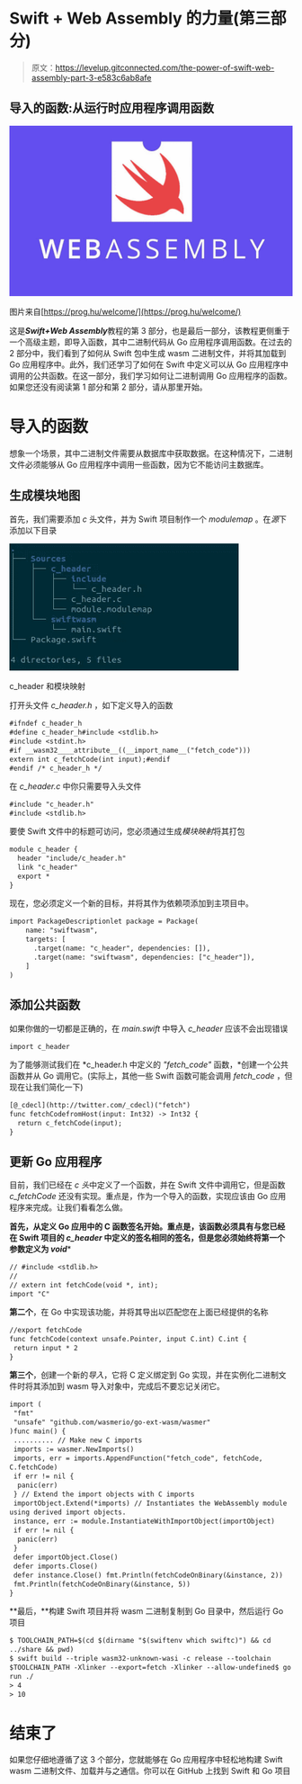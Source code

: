 # Swift + Web Assembly 的力量(第三部分)

> 原文：<https://levelup.gitconnected.com/the-power-of-swift-web-assembly-part-3-e583c6ab8afe>

## 导入的函数:从运行时应用程序调用函数

![](img/a5e1806554ea15b474e30c3a137a30ff.png)

图片来自[https://prog.hu/welcome/](https://prog.hu/welcome/)

这是***Swift+Web Assembly***教程的第 3 部分，也是最后一部分，该教程更侧重于一个高级主题，即导入函数，其中二进制代码从 Go 应用程序调用函数。在过去的 2 部分中，我们看到了如何从 Swift 包中生成 wasm 二进制文件，并将其加载到 Go 应用程序中。此外，我们还学习了如何在 Swift 中定义可以从 Go 应用程序中调用的公共函数。在这一部分，我们学习如何让二进制调用 Go 应用程序的函数。如果您还没有阅读第 1 部分和第 2 部分，请从那里开始。

# 导入的函数

想象一个场景，其中二进制文件需要从数据库中获取数据。在这种情况下，二进制文件必须能够从 Go 应用程序中调用一些函数，因为它不能访问主数据库。

## 生成模块地图

首先，我们需要添加 *c* 头文件，并为 Swift 项目制作一个 *modulemap* 。在*源*下添加以下目录

![](img/f4e5ca2b13f365da692e5ca017a324c2.png)

c_header 和模块映射

打开头文件 *c_header.h* ，如下定义导入的函数

```
#ifndef c_header_h
#define c_header_h#include <stdlib.h>
#include <stdint.h>
#if __wasm32____attribute__((__import_name__("fetch_code")))
extern int c_fetchCode(int input);#endif
#endif /* c_header_h */
```

在 *c_header.c* 中你只需要导入头文件

```
#include "c_header.h"
#include <stdlib.h>
```

要使 Swift 文件中的标题可访问，您必须通过生成*模块映射*将其打包

```
module c_header {
  header "include/c_header.h"
  link "c_header"
  export *
}
```

现在，您必须定义一个新的目标，并将其作为依赖项添加到主项目中。

```
import PackageDescriptionlet package = Package(
    name: "swiftwasm",
    targets: [
      .target(name: "c_header", dependencies: []),
      .target(name: "swiftwasm", dependencies: ["c_header"]),
    ]
)
```

## 添加公共函数

如果你做的一切都是正确的，在 *main.swift* 中导入 *c_header* 应该不会出现错误

```
import c_header
```

为了能够测试我们在 *c_header.h 中定义的 *"fetch_code"* 函数，*创建一个公共函数并从 Go 调用它。(实际上，其他一些 Swift 函数可能会调用 *fetch_code* ，但现在让我们简化一下)

```
[@_cdecl](http://twitter.com/_cdecl)("fetch")
func fetchCodefromHost(input: Int32) -> Int32 {
  return c_fetchCode(input);
}
```

## 更新 Go 应用程序

目前，我们已经在 *c 头*中定义了一个函数，并在 Swift 文件中调用它，但是函数 *c_fetchCode* 还没有实现。重点是，作为一个导入的函数，实现应该由 Go 应用程序来完成。让我们看看怎么做。

**首先，**从定义 Go 应用中的 C 函数签名开始。重点是，该函数必须具有与您已经在 Swift 项目**的 *c_header* 中定义的签名相同的签名，但是您必须始终将第一个参数定义为 *void****

```
// #include <stdlib.h>
//
// extern int fetchCode(void *, int);
import "C"
```

**第二个**，在 Go 中实现该功能，并将其导出以匹配您在上面已经提供的名称

```
//export fetchCode
func fetchCode(context unsafe.Pointer, input C.int) C.int {
 return input * 2
}
```

**第三个**，创建一个新的*导入*，它将 C 定义绑定到 Go 实现，并在实例化二进制文件时将其添加到 wasm 导入对象中，完成后不要忘记关闭它。

```
import (
 "fmt"
 "unsafe" "github.com/wasmerio/go-ext-wasm/wasmer"
)func main() {
 .......... // Make new C imports
 imports := wasmer.NewImports()
 imports, err = imports.AppendFunction("fetch_code", fetchCode, C.fetchCode)
 if err != nil {
  panic(err)
 } // Extend the import objects with C imports
 importObject.Extend(*imports) // Instantiates the WebAssembly module using derived import objects.
 instance, err := module.InstantiateWithImportObject(importObject)
 if err != nil {
  panic(err)
 }
 defer importObject.Close()
 defer imports.Close()
 defer instance.Close() fmt.Println(fetchCodeOnBinary(&instance, 2))
 fmt.Println(fetchCodeOnBinary(&instance, 5))
}
```

**最后，**构建 Swift 项目并将 wasm 二进制复制到 Go 目录中，然后运行 Go 项目

```
$ TOOLCHAIN_PATH=$(cd $(dirname "$(swiftenv which swiftc)") && cd ../share && pwd)
$ swift build --triple wasm32-unknown-wasi -c release --toolchain $TOOLCHAIN_PATH -Xlinker --export=fetch -Xlinker --allow-undefined$ go run ./
> 4
> 10
```

# 结束了

如果您仔细地遵循了这 3 个部分，您就能够在 Go 应用程序中轻松地构建 Swift wasm 二进制文件、加载并与之通信。你可以在 GitHub 上找到 Swift 和 Go 项目